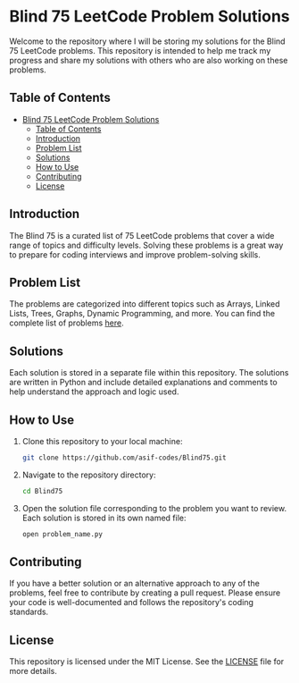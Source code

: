 # Blind 75 LeetCode Problem Solutions

Welcome to the repository where I will be storing my solutions for the Blind 75 LeetCode problems. This repository is intended to help me track my progress and share my solutions with others who are also working on these problems.

## Table of Contents

- [Blind 75 LeetCode Problem Solutions](#blind-75-leetcode-problem-solutions)
  - [Table of Contents](#table-of-contents)
  - [Introduction](#introduction)
  - [Problem List](#problem-list)
  - [Solutions](#solutions)
  - [How to Use](#how-to-use)
  - [Contributing](#contributing)
  - [License](#license)

## Introduction

The Blind 75 is a curated list of 75 LeetCode problems that cover a wide range of topics and difficulty levels. Solving these problems is a great way to prepare for coding interviews and improve problem-solving skills.

## Problem List

The problems are categorized into different topics such as Arrays, Linked Lists, Trees, Graphs, Dynamic Programming, and more. You can find the complete list of problems [here](https://leetcode.com/problem-list/oizxjoit/).

## Solutions

Each solution is stored in a separate file within this repository. The solutions are written in Python and include detailed explanations and comments to help understand the approach and logic used.

## How to Use

1. Clone this repository to your local machine:

   ```sh
   git clone https://github.com/asif-codes/Blind75.git
   ```

2. Navigate to the repository directory:

   ```sh
   cd Blind75
   ```

3. Open the solution file corresponding to the problem you want to review. Each solution is stored in its own named file:

   ```sh
   open problem_name.py
   ```

## Contributing

If you have a better solution or an alternative approach to any of the problems, feel free to contribute by creating a pull request. Please ensure your code is well-documented and follows the repository's coding standards.

## License

This repository is licensed under the MIT License. See the [LICENSE](LICENSE) file for more details.
